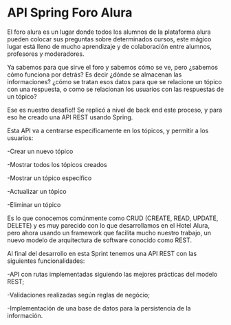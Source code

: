 # API Spring Foro Alura

El foro alura es un lugar donde todos los alumnos de la plataforma alura
pueden colocar sus preguntas sobre determinados cursos, 
este mágico lugar está lleno de mucho aprendizaje y 
de colaboración entre alumnos, profesores y moderadores.

Ya sabemos para que sirve el foro y sabemos cómo se ve, 
pero ¿sabemos cómo funciona por detrás? 
Es decir ¿dónde se almacenan las informaciones? 
¿cómo se tratan esos datos para que se relacione un tópico con una respuesta, 
o como se relacionan los usuarios con las respuestas de un tópico?

Ese es nuestro desafío!!
Se replicó a nivel de back end este proceso, y para eso he creado una API REST usando Spring.

Esta API va a centrarse específicamente en los tópicos, y permitir a los usuarios:

-Crear un nuevo tópico

-Mostrar todos los tópicos creados

-Mostrar un tópico específico

-Actualizar un tópico

-Eliminar un tópico

Es lo que conocemos comúnmente como CRUD (CREATE, READ, UPDATE, DELETE) 
y es muy parecido con lo que desarrollamos en el Hotel Alura, 
pero ahora usando un framework que facilita mucho nuestro trabajo,
un nuevo modelo de arquitectura de software conocido como REST.

Al final del desarrollo en esta Sprint tenemos una API REST con las siguientes funcionalidades:

-API con rutas implementadas siguiendo las mejores prácticas del modelo REST;

-Validaciones realizadas según reglas de negócio;

-Implementación de una base de datos para la persistencia de la información.

